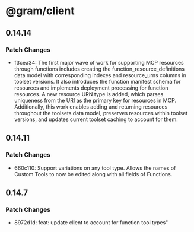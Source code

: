 # @gram/client

## 0.14.14

### Patch Changes

- f3cea34: The first major wave of work for supporting MCP resources through functions includes creating the function_resource_definitions data model with corresponding indexes and resource_urns columns in toolset versions. It also introduces the function manifest schema for resources and implements deployment processing for function resources. A new resource URN type is added, which parses uniqueness from the URI as the primary key for resources in MCP. Additionally, this work enables adding and returning resources throughout the toolsets data model, preserves resources within toolset versions, and updates current toolset caching to account for them.

## 0.14.11

### Patch Changes

- 660c110: Support variations on any tool type. Allows the names of Custom Tools to now be edited along with all fields of Functions.

## 0.14.7

### Patch Changes

- 8972d1d: feat: update client to account for function tool types"
